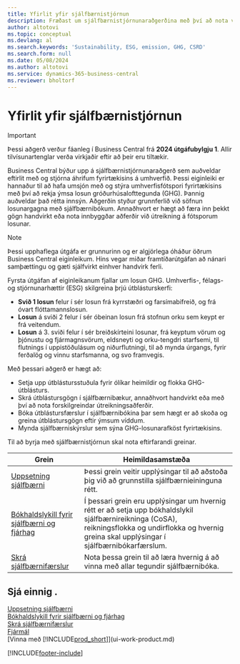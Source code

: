 ```yaml
---
title: Yfirlit yfir sjálfbærnistjórnun
description: Fræðast um sjálfbærnistjórnunaraðgerðina með því að nota veittar upplýsingar og forða.
author: altotovi
ms.topic: conceptual
ms.devlang: al
ms.search.keywords: 'Sustainability, ESG, emission, GHG, CSRD'
ms.search.form: null
ms.date: 05/08/2024
ms.author: altotovi
ms.service: dynamics-365-business-central
ms.reviewer: bholtorf
---
```


# <a name="sustainability-management-overview"></a>Yfirlit yfir sjálfbærnistjórnun

> [!IMPORTANT]
> Þessi aðgerð verður fáanleg í Business Central frá **2024 útgáfubylgju 1**. Allir tilvísunartenglar verða virkjaðir eftir að þeir eru tiltækir.

Business Central býður upp á sjálfbærnistjórnunaraðgerð sem auðveldar eftirlit með og stjórna áhrifum fyrirtækisins á umhverfið. Þessi eiginleiki er hannaður til að hafa umsjón með og stýra umhverfisfótspori fyrirtækisins með því að rekja ýmsa losun gróðurhúsalofttegunda (GHG). Þannig auðveldar það rétta innsýn. Aðgerðin styður grunnferlið við söfnun losunargagna með sjálfbærnibókum. Annaðhvort er hægt að færa inn þekkt gögn handvirkt eða nota innbyggðar aðferðir við útreikning á fótsporum losunar.

> [!NOTE]
> Þessi upphaflega útgáfa er grunnurinn og er algjörlega óháður öðrum Business Central eiginleikum. Hins vegar miðar framtíðarútgáfan að nánari samþættingu og gæti sjálfvirkt einhver handvirk ferli.

Fyrsta útgáfan af eiginleikanum fjallar um losun GHG. Umhverfis-, félags- og stjórnunarhættir (ESG) skilgreina þrjú útblásturskerfi:

- **Svið 1 losun** felur í sér losun frá kyrrstæðri og farsímabifreið, og frá óvart flóttamannslosun.
- **Losun** á sviði 2 felur í sér óbeinan losun frá stofnun orku sem keypt er frá veitendum.
- **Losun** á 3. sviði felur í sér breiðskírteini losunar, frá keyptum vörum og þjónustu og fjármagnsvörum, eldsneyti og orku-tengdri starfsemi, til flutnings í uppistöðulásum og niðurflutningi, til að mynda úrgangs, fyrir ferðalög og vinnu starfsmanna, og svo framvegis.

Með þessari aðgerð er hægt að:

- Setja upp útblástursstuðula fyrir ólíkar heimildir og flokka GHG-útblásturs.
- Skrá útblástursgögn í sjálfbærnibækur, annaðhvort handvirkt eða með því að nota forskilgreindar útreikningsaðferðir.
- Bóka útblástursfærslur í sjálfbærnibókina þar sem hægt er að skoða og greina útblástursgögn eftir ýmsum víddum.
- Mynda sjálfbærniskýrslur sem sýna GHG-losunarafköst fyrirtækisins.

Til að byrja með sjálfbærnistjórnun skal nota eftirfarandi greinar.

| Grein | Heimildasamstæða |
|---------|-------------|
| [Uppsetning sjálfbærni](finance-sustainability-setup.md) | Þessi grein veitir upplýsingar til að aðstoða þig við að grunnstilla sjálfbærnieininguna rétt. |
| [Bókhaldslykill fyrir sjálfbærni og fjárhag](finance-sustainability-accounts-ledger.md) | Í þessari grein eru upplýsingar um hvernig rétt er að setja upp bókhaldslykil sjálfbærnireikninga (CoSA), reikningsflokka og undirflokka og hvernig greina skal upplýsingar í sjálfbærnibókarfærslum. |
| [Skrá sjálfbærnifærslur](finance-sustainability-journal.md) | Nota þessa grein til að læra hvernig á að vinna með allar tegundir sjálfbærnibóka. |

## <a name="see-also"></a>Sjá einnig .

[Uppsetning sjálfbærni](finance-sustainability-setup.md)  
[Bókhaldslykill fyrir sjálfbærni og fjárhag](finance-sustainability-accounts-ledger.md)  
[Skrá sjálfbærnifærslur](finance-sustainability-journal.md)  
[Fjármál](finance.md)  
[Vinna með [!INCLUDE[prod_short](includes/prod_short.md)]](ui-work-product.md)  

[!INCLUDE[footer-include](includes/footer-banner.md)]
